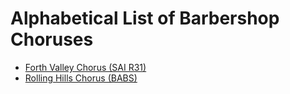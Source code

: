# Alphabetical List of Barbershop Choruses

* [Forth Valley Chorus (SAI R31)](https://www.forthvalleychorus.org/)
* [Rolling Hills Chorus (BABS)](http://rollinghills.org.uk/)